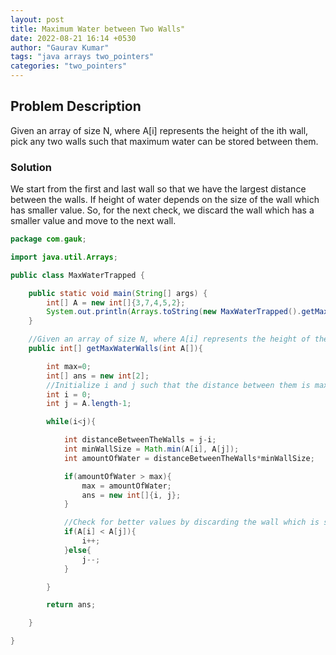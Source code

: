 ```yaml
---
layout: post
title: Maximum Water between Two Walls"
date: 2022-08-21 16:14 +0530
author: "Gaurav Kumar"
tags: "java arrays two_pointers"
categories: "two_pointers"
---
```


## Problem Description

Given an array of size N, where A[i] represents the height of the ith wall, pick any two walls such that maximum water can be stored between them.

### Solution

We start from the first and last wall so that we have the largest distance between the walls. If height of water depends on the size of the wall which has smaller value. So, for the next check, we discard the wall which has a smaller value and move to the next wall.

```java
package com.gauk;

import java.util.Arrays;

public class MaxWaterTrapped {

    public static void main(String[] args) {
        int[] A = new int[]{3,7,4,5,2};
        System.out.println(Arrays.toString(new MaxWaterTrapped().getMaxWaterWalls(A)));
    }

    //Given an array of size N, where A[i] represents the height of the ith wall, pick any two walls such that maximum water can be stored between them.
    public int[] getMaxWaterWalls(int A[]){

        int max=0;
        int[] ans = new int[2];
        //Initialize i and j such that the distance between them is maximum
        int i = 0;
        int j = A.length-1;

        while(i<j){

            int distanceBetweenTheWalls = j-i;
            int minWallSize = Math.min(A[i], A[j]);
            int amountOfWater = distanceBetweenTheWalls*minWallSize;

            if(amountOfWater > max){
                max = amountOfWater;
                ans = new int[]{i, j};
            }

            //Check for better values by discarding the wall which is smaller in size
            if(A[i] < A[j]){
                i++;
            }else{
                j--;
            }

        }

        return ans;

    }

}
```
